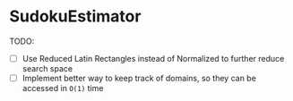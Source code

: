 # SudokuEstimator

TODO:

* [ ] Use Reduced Latin Rectangles instead of Normalized to further reduce search space
* [ ] Implement better way to keep track of domains, so they can be accessed in `O(1)` time
